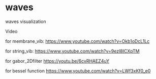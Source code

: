 # waves
waves visualization

Video

for membrane_vib: 	https://www.youtube.com/watch?v=Okb1oDcL1Lc

for string_vib:			https://www.youtube.com/watch?v=9ezl8ICXpTM

for gabor_2Dfilter  https://youtu.be/6cvRHAEZ4uY

for bessel function https://www.youtube.com/watch?v=LWf3xKf0_e0
